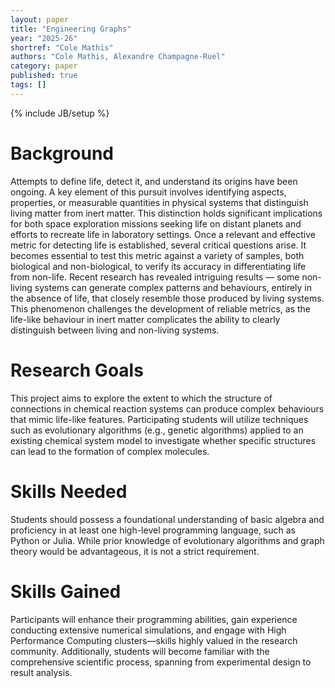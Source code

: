 ```yaml
---
layout: paper
title: "Engineering Graphs"
year: "2025-26"
shortref: "Cole Mathis"
authors: "Cole Mathis, Alexandre Champagne-Ruel"
category: paper
published: true
tags: []
---
```

{% include JB/setup %}

# Background

Attempts to define life, detect it, and understand its origins have been ongoing. A key element of this pursuit involves identifying aspects, properties, or measurable quantities in physical systems that distinguish living matter from inert matter. This distinction holds significant implications for both space exploration missions seeking life on distant planets and efforts to recreate life in laboratory settings. Once a relevant and effective metric for detecting life is established, several critical questions arise. It becomes essential to test this metric against a variety of samples, both biological and non-biological, to verify its accuracy in differentiating life from non-life. Recent research has revealed intriguing results — some non-living systems can generate complex patterns and behaviours, entirely in the absence of life, that closely resemble those produced by living systems. This phenomenon challenges the development of reliable metrics, as the life-like behaviour in inert matter complicates the ability to clearly distinguish between living and non-living systems.

# Research Goals

This project aims to explore the extent to which the structure of connections in chemical reaction systems can produce complex behaviours that mimic life-like features. Participating students will utilize techniques such as evolutionary algorithms (e.g., genetic algorithms) applied to an existing chemical system model to investigate whether specific structures can lead to the formation of complex molecules.

# Skills Needed

Students should possess a foundational understanding of basic algebra and proficiency in at least one high-level programming language, such as Python or Julia. While prior knowledge of evolutionary algorithms and graph theory would be advantageous, it is not a strict requirement.

# Skills Gained

Participants will enhance their programming abilities, gain experience conducting extensive numerical simulations, and engage with High Performance Computing clusters—skills highly valued in the research community. Additionally, students will become familiar with the comprehensive scientific process, spanning from experimental design to result analysis.
